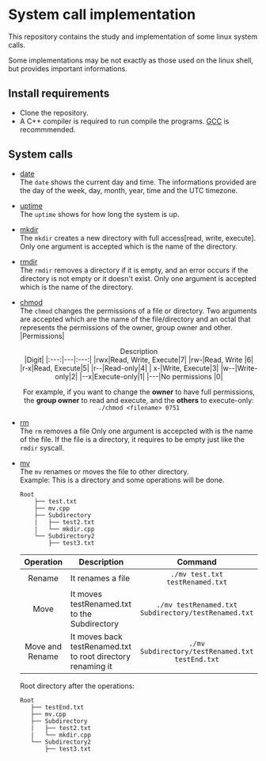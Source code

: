 # System call implementation
This repository contains the study and implementation of some linux system calls.

Some implementations may be not exactly as those used on the linux shell, but provides important informations.

## Install requirements
- Clone the repository.
- A C++ compiler is required to run compile the programs. [GCC](https://gcc.gnu.org/) is recommmended.

## System calls
- [date](/date.cpp)<br>
    The ```date``` shows the current day and time. The informations provided are the day of the week, day, month, year, time and the UTC timezone.
- [uptime](/uptime.cpp)<br>
    The ```uptime``` shows for how long the system is up.
- [mkdir](/mkdir.cpp)<br>
    The ```mkdir``` creates a new directory with full access[read, write, execute]. 
    Only one argument is accepted which is the name of the directory.
- [rmdir](/rmdir.cpp)<br>
    The ```rmdir``` removes a directory if it is empty, and an error occurs if the directory is not empty or it doesn't exist.
    Only one argument is accepted which is the name of the directory.
- [chmod](/chmod.cpp)<br>
    The ```chmod``` changes the permissions of a file or directory.
    Two arguments are accepted which are the name of the file/directory and an octal that represents the permissions of the owner, group owner and other.
    |Permissions|<center>Description<center>|Digit|
    |:---:|---|:---:|
    |rwx|Read, Write, Execute|7|
    |rw-|Read, Write |6|
    |r-x|Read, Execute|5|
    |r--|Read-only|4|
    | x-|Write, Execute|3|
    |w--|Write-only|2|
    |--x|Execute-only|1|
    |---|No permissions |0|
    
    For example, if you want to change the <b>owner</b> to have full permissions, the <b>group owner</b> to read and execute, and the <b>others</b> to execute-only: ```./chmod <filename> 0751```
- [rm](/rm.cpp)<br>
    The ```rm``` removes a file
    Only one argument is accepcted with is the name of the file.
    If the file is a directory, it requires to be empty just like the ```rmdir``` syscall.
- [mv](/mv.cpp)<br>
    The ```mv``` renames or moves the file to other directory.
    <br>
    Example:
    This is a directory and some operations will be done.
    ```
    Root
        ├── test.txt
        ├── mv.cpp
        ├── Subdirectory
        |   ├── test2.txt
        |   └── mkdir.cpp
        └── Subdirectory2
            ├── test3.txt
    ```
    |Operation|Description|Command|
    |:---:|---|:---:|
    |Rename|It renames a file|```./mv test.txt testRenamed.txt```|
    |Move|It moves testRenamed.txt to the Subdirectory |```./mv testRenamed.txt Subdirectory/testRenamed.txt```|
    |Move and Rename|It moves back testRenamed.txt to root directory renaming it|```./mv Subdirectory/testRenamed.txt testEnd.txt```|

    Root directory after the operations:
     ```
    Root
        ├── testEnd.txt
        ├── mv.cpp
        ├── Subdirectory
        |   ├── test2.txt
        |   └── mkdir.cpp
        └── Subdirectory2
            ├── test3.txt
    ```